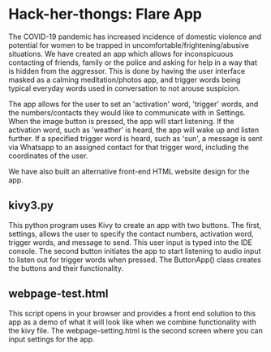 # Hack-her-thongs: Flare App

The COVID-19 pandemic has increased incidence of domestic violence and potential for women to be trapped in uncomfortable/frightening/abusive situations. We have created an app which allows for inconspicuous contacting of friends, family or the police and asking for help in a way that is hidden from the aggressor. This is done by having the user interface masked as a calming meditation/photos app, and trigger words being typical everyday words used in conversation to not arouse suspicion. 

The app allows for the user to set an 'activation' word, 'trigger' words, and the numbers/contacts they would like to communicate with in Settings. When the image button is pressed, the app will start listening. If the activation word, such as 'weather' is heard, the app will wake up and listen further. If a specified trigger word is heard, such as 'sun', a message is sent via Whatsapp to an assigned contact for that trigger word, including the coordinates of the user. 

We have also built an alternative front-end HTML website design for the app. 

## kivy3.py
This python program uses Kivy to create an app with two buttons. 
The first, settings, allows the user to specify the contact numbers, activation word, trigger words, and message to send. This user input is typed into the IDE console.
The second button initiates the app to start listening to audio input to listen out for trigger words when pressed.
The ButtonApp() class creates the buttons and their functionality.

## webpage-test.html
This script opens in your browser and provides a front end solution to this app as a demo of what it will look like when we combine functionality with the kivy file. The webpage-setting.html is the second screen where you can input settings for the app.
